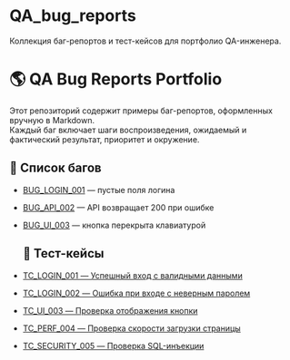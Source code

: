 # QA_bug_reports
Коллекция баг-репортов и тест-кейсов для портфолио QA-инженера.

# 🌎 QA Bug Reports Portfolio

Этот репозиторий содержит примеры баг-репортов, оформленных вручную в Markdown.  
Каждый баг включает шаги воспроизведения, ожидаемый и фактический результат, приоритет и окружение.

## 🐞 Список багов

- [BUG_LOGIN_001](bugs/BUG_LOGIN_001.md) — пустые поля логина
- [BUG_API_002](bugs/BUG_API_002.md) — API возвращает 200 при ошибке
- [BUG_UI_003](bugs/BUG_UI_003.md) — кнопка перекрыта клавиатурой

  ## 🧪 Тест-кейсы

- [TC_LOGIN_001 — Успешный вход с валидными данными](test_cases/TC_LOGIN_001.md)
- [TC_LOGIN_002 — Ошибка при входе с неверным паролем](test_cases/TC_LOGIN_002.md)
- [TC_UI_003 — Проверка отображения кнопки](test_cases/TC_UI_003.md)
- [TC_PERF_004 — Проверка скорости загрузки страницы](test_cases/TC_PERF_004.md)
- [TC_SECURITY_005 — Проверка SQL-инъекции](test_cases/TC_SECURITY_005.md)
